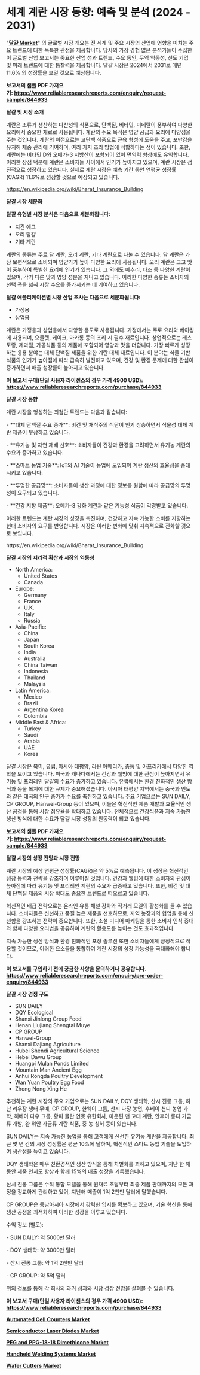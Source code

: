 <p><h1>세계 계란 시장 동향: 예측 및 분석 (2024 - 2031)</h1></p><p>"<strong><a href="https://www.reliableresearchreports.com/eggs-r844933?utm_campaign=105&utm_medium=7&utm_source=Github&utm_content=ia&utm_term=03102024&utm_id=eggs">달걀 Market</a></strong>" 의 글로벌 시장 개요는 전 세계 및 주요 시장의 산업에 영향을 미치는 주요 트렌드에 대한 독특한 관점을 제공합니다. 당사의 가장 경험 많은 분석가들이 수집한 이 글로벌 산업 보고서는 중요한 산업 성과 트렌드, 수요 동인, 무역 역동성, 선도 기업 및 미래 트렌드에 대한 통찰력을 제공합니다. 달걀 시장은 2024에서 2031로 매년 11.6% 의 성장률을 보일 것으로 예상됩니다.</p>
<p><strong>보고서의 샘플 PDF 가져오기:&nbsp;<a href="https://www.reliableresearchreports.com/enquiry/request-sample/844933?utm_campaign=105&utm_medium=7&utm_source=Github&utm_content=ia&utm_term=03102024&utm_id=eggs">https://www.reliableresearchreports.com/enquiry/request-sample/844933</a></strong></p>
<p><strong>달걀 및 시장 소개</strong></p>
<p><p>계란은 조류가 생산하는 다산성의 식품으로, 단백질, 비타민, 미네랄이 풍부하여 다양한 요리에서 중요한 재료로 사용됩니다. 계란의 주요 목적은 영양 공급과 요리에 다양성을 주는 것입니다. 계란의 이점으로는 고단백 식품으로 근육 형성에 도움을 주고, 포만감을 유지해 체중 관리에 기여하며, 여러 가지 조리 방법에 적합하다는 점이 있습니다. 또한, 계란에는 비타민 D와 오메가-3 지방산이 포함되어 있어 면역력 향상에도 유익합니다. 이러한 장점 덕분에 계란은 소비자들 사이에서 인기가 높아지고 있으며, 계란 시장은 점진적으로 성장하고 있습니다. 실제로 계란 시장은 예측 기간 동안 연평균 성장률(CAGR) 11.6%로 성장할 것으로 예상되고 있습니다.</p></p>
<p><a href="https://en.wikipedia.org/wiki/Bharat_Insurance_Building?utm_campaign=105&utm_medium=7&utm_source=Github&utm_content=ia&utm_term=03102024&utm_id=eggs">https://en.wikipedia.org/wiki/Bharat_Insurance_Building</a></p>
<p><strong>달걀 시장 세분화</strong></p>
<p><strong>달걀 유형별 시장 분석은 다음으로 세분화됩니다:</strong></p>
<p><ul><li>치킨 에그</li><li>오리 달걀</li><li>기타 계란</li></ul></p>
<p><p>계란의 종류는 주로 닭 계란, 오리 계란, 기타 계란으로 나눌 수 있습니다. 닭 계란은 가장 보편적으로 소비되며 영양가가 높아 다양한 요리에 사용됩니다. 오리 계란은 크고 맛이 풍부하여 특별한 요리에 인기가 있습니다. 그 외에도 메추리, 타조 등 다양한 계란이 있으며, 각기 다른 맛과 영양 성분을 지니고 있습니다. 이러한 다양한 종류는 소비자의 선택 폭을 넓혀 시장 수요를 증가시키는 데 기여하고 있습니다.</p></p>
<p><strong>달걀 애플리케이션별 시장 산업 조사는 다음으로 세분화됩니다:</strong></p>
<p><ul><li>가정용</li><li>상업용</li></ul></p>
<p><p>계란은 가정용과 상업용에서 다양한 용도로 사용됩니다. 가정에서는 주로 요리와 베이킹에 사용되며, 오믈렛, 케이크, 마카롱 등의 조리 시 필수 재료입니다. 상업적으로는 레스토랑, 제과점, 가공식품 등의 제품에 포함되어 영양과 맛을 더합니다. 가장 빠르게 성장하는 응용 분야는 대체 단백질 제품을 위한 계란 대체 재료입니다. 이 분야는 식물 기반 식품의 인기가 높아짐에 따라 급속히 발전하고 있으며, 건강 및 환경 문제에 대한 관심이 증가하면서 매출 성장률이 높아지고 있습니다.</p></p>
<p><strong>이 보고서 구매(단일 사용자 라이센스의 경우 가격 4900 USD): <a href="https://www.reliableresearchreports.com/purchase/844933?utm_campaign=105&utm_medium=7&utm_source=Github&utm_content=ia&utm_term=03102024&utm_id=eggs">https://www.reliableresearchreports.com/purchase/844933</a></strong></p>
<p><strong>달걀 시장 동향</strong></p>
<p><p>계란 시장을 형성하는 최첨단 트렌드는 다음과 같습니다:</p><p>- **대체 단백질 수요 증가**: 비건 및 채식주의 식단이 인기 상승하면서 식물성 대체 계란 제품이 부상하고 있습니다.</p><p>- **유기농 및 자연 재배 선호**: 소비자들이 건강과 환경을 고려하면서 유기농 계란의 수요가 증가하고 있습니다.</p><p>- **스마트 농업 기술**: IoT와 AI 기술이 농업에 도입되어 계란 생산의 효율성을 증대시키고 있습니다.</p><p>- **투명한 공급망**: 소비자들이 생산 과정에 대한 정보를 원함에 따라 공급망의 투명성이 요구되고 있습니다.</p><p>- **건강 지향 제품**: 오메가-3 강화 계란과 같은 기능성 식품이 각광받고 있습니다.</p><p>이러한 트렌드는 계란 시장의 성장을 촉진하며, 건강하고 지속 가능한 소비를 지향하는 현대 소비자의 요구를 반영합니다. 시장은 이러한 변화에 맞춰 지속적으로 진화할 것으로 보입니다.</p></p>
<p>https://en.wikipedia.org/wiki/Bharat_Insurance_Building</p>
<p><strong>달걀 시장의 지리적 확산과 시장의 역동성</strong></p>
<p><ul>
    <li>
        North America:
        <ul>
            <li>United States</li>
            <li>Canada</li>
        </ul>
    </li>
    <li>
        Europe:
        <ul>
            <li>Germany</li>
            <li>France</li>
            <li>U.K.</li>
            <li>Italy</li>
            <li>Russia</li>
        </ul>
    </li>
    <li>
        Asia-Pacific:
        <ul>
            <li>China</li>
            <li>Japan</li>
            <li>South Korea</li>
            <li>India</li>
            <li>Australia</li>
            <li>China Taiwan</li>
            <li>Indonesia</li>
            <li>Thailand</li>
            <li>Malaysia</li>
        </ul>
    </li>
    <li>
        Latin America:
        <ul>
            <li>Mexico</li>
            <li>Brazil</li>
            <li>Argentina Korea</li>
            <li>Colombia</li>
        </ul>
    </li>
    <li>
        Middle East & Africa:
        <ul>
            <li>Turkey</li>
            <li>Saudi</li>
            <li>Arabia</li>
            <li>UAE</li>
            <li>Korea</li>
        </ul>
    </li>
    </ul></p>
<p><p>달걀 시장은 북미, 유럽, 아시아 태평양, 라틴 아메리카, 중동 및 아프리카에서 다양한 역학을 보이고 있습니다. 미국과 캐나다에서는 건강과 웰빙에 대한 관심이 높아지면서 유기농 및 프리레인 달걀의 수요가 증가하고 있습니다. 유럽에서는 환경 친화적인 생산 방식과 동물 복지에 대한 규제가 중요해졌습니다. 아시아 태평양 지역에서는 중국과 인도와 같은 대국의 인구 증가가 수요를 촉진하고 있습니다. 주요 기업으로는 SUN DAILY, CP GROUP, Hanwei-Group 등이 있으며, 이들은 혁신적인 제품 개발과 효율적인 생산 공정을 통해 시장 점유율을 확대하고 있습니다. 전체적으로 건강식품과 지속 가능한 생산 방식에 대한 수요가 달걀 시장 성장의 원동력이 되고 있습니다.</p></p>
<p><strong>보고서의 샘플 PDF 가져오기:&nbsp;<a href="https://www.reliableresearchreports.com/enquiry/request-sample/844933?utm_campaign=105&utm_medium=7&utm_source=Github&utm_content=ia&utm_term=03102024&utm_id=eggs">https://www.reliableresearchreports.com/enquiry/request-sample/844933</a></strong></p>
<p><strong>달걀 시장의 성장 전망과 시장 전망</strong></p>
<p><p>계란 시장의 예상 연평균 성장률(CAGR)은 약 5%로 예측됩니다. 이 성장은 혁신적인 성장 동력과 전략을 강조하며 이루어질 것입니다. 건강과 웰빙에 대한 소비자의 관심이 높아짐에 따라 유기농 및 프리레인 계란의 수요가 급증하고 있습니다. 또한, 비건 및 대체 단백질 제품의 시장 확대도 중요한 트렌드로 떠오르고 있습니다.</p><p>혁신적인 배급 전략으로는 온라인 유통 채널 강화와 직거래 모델의 활성화를 들 수 있습니다. 소비자들은 신선하고 품질 높은 제품을 선호하므로, 지역 농장과의 협업을 통해 신선함을 강조하는 전략이 중요합니다. 또한, 소셜 미디어 마케팅을 통한 소비자 인식 증대와 함께 다양한 요리법을 공유하여 계란의 활용도를 높이는 것도 효과적입니다.</p><p>지속 가능한 생산 방식과 환경 친화적인 포장 솔루션 또한 소비자들에게 긍정적으로 작용할 것이므로, 이러한 요소들을 통합하여 계란 시장의 성장 가능성을 극대화해야 합니다.</p></p>
<p><strong>이 보고서를 구입하기 전에 궁금한 사항을 문의하거나 공유합니다. <a href="https://www.reliableresearchreports.com/enquiry/pre-order-enquiry/844933?utm_campaign=105&utm_medium=7&utm_source=Github&utm_content=ia&utm_term=03102024&utm_id=eggs">https://www.reliableresearchreports.com/enquiry/pre-order-enquiry/844933</a></strong></p>
<p><strong>달걀 시장 경쟁 구도</strong></p>
<p><ul><li>SUN DAILY</li><li>DQY Ecological</li><li>Shanxi Jinlong Group Feed</li><li>Henan Liujiang Shengtai Muye</li><li>CP GROUP</li><li>Hanwei-Group</li><li>Shanxi Dajiang Agriculture</li><li>Hubei Shendi Agricultural Science</li><li>Hebei Dawu Group</li><li>Huangpi Mulan Ponds Limited</li><li>Mountain Man Ancient Egg</li><li>Anhui Rongda Poultry Development</li><li>Wan Yuan Poultry Egg Food</li><li>Zhong Nong Xing He</li></ul></p>
<p><p>추천하는 계란 시장의 주요 기업으로는 SUN DAILY, DQY 생태학, 산시 진롱 그룹, 허난 리우장 생태 무예, CP GROUP, 한웨이 그룹, 산시 다장 농업, 후베이 션디 농업 과학, 허베이 다우 그룹, 황피 물란 연못 유한회사, 마운틴 맨 고대 계란, 안후이 롱다 가금류 개발, 완 위안 가금류 계란 식품, 중 농 싱허 등이 있습니다.</p><p>SUN DAILY는 지속 가능한 농업을 통해 고객에게 신선한 유기농 계란을 제공합니다. 최근 몇 년 간의 시장 성장률은 평균 10%에 달하며, 혁신적인 스마트 농업 기술을 도입하여 생산성을 높이고 있습니다. </p><p>DQY 생태학은 매우 친환경적인 생산 방식을 통해 차별화를 꾀하고 있으며, 지난 한 해 동안 제품 인지도 향상과 함께 15%의 매출 성장을 기록했습니다. </p><p>산시 진롱 그룹은 수직 통합 모델을 통해 원재료 조달부터 최종 제품 판매까지의 모든 과정을 정교하게 관리하고 있어, 지난해 매출이 1억 2천만 달러에 달했습니다. </p><p>CP GROUP은 동남아시아 시장에서 강력한 입지를 확보하고 있으며, 기술 혁신을 통해 생산 공정을 최적화하여 이러한 성장을 이루고 있습니다. </p><p>수익 정보 (별도):</p><p>- SUN DAILY: 약 5000만 달러</p><p>- DQY 생태학: 약 3000만 달러</p><p>- 산시 진롱 그룹: 약 1억 2천만 달러</p><p>- CP GROUP: 약 5억 달러</p><p>위의 정보를 통해 각 회사의 과거 성과와 시장 성장 전망을 살펴볼 수 있습니다.</p></p>
<p><strong>이 보고서 구매(단일 사용자 라이센스의 경우 가격 4900 USD): <a href="https://www.reliableresearchreports.com/purchase/844933?utm_campaign=105&utm_medium=7&utm_source=Github&utm_content=ia&utm_term=03102024&utm_id=eggs">https://www.reliableresearchreports.com/purchase/844933</a></strong></p>
<p><strong><p><a href="https://www.linkedin.com/pulse/global-automated-cell-counters-market-analysis-key-trends-future-eh61e?trackingId=eyuN47wtQnaojlmqHOgo8A%3D%3D&utm_campaign=105&utm_medium=7&utm_source=Github&utm_content=ia&utm_term=03102024&utm_id=eggs">Automated Cell Counters Market</a></p><p><a href="https://www.linkedin.com/pulse/semiconductor-laser-diodes-market-size-share-trends-analysis-7nblc?trackingId=fBmmk%2FLQRwCz7WuC3M98ow%3D%3D&utm_campaign=105&utm_medium=7&utm_source=Github&utm_content=ia&utm_term=03102024&utm_id=eggs">Semiconductor Laser Diodes Market</a></p><p><a href="https://github.com/LacThu1/Market-Research-Report-List-1/blob/main/peg-and-ppg-18-18-dimethicone-market.md?utm_campaign=105&utm_medium=7&utm_source=Github&utm_content=ia&utm_term=03102024&utm_id=eggs">PEG and PPG-18-18 Dimethicone Market</a></p><p><a href="https://issuu.com/reportprime-2/docs/handheld-welding-systems-market-siz_acea79c459acb6?utm_campaign=105&utm_medium=7&utm_source=Github&utm_content=ia&utm_term=03102024&utm_id=eggs">Handheld Welding Systems Market</a></p><p><a href="https://issuu.com/reportprime-2/docs/wafer-cutters-market-size-2030.pptx_3a03cc8e7d5043?utm_campaign=105&utm_medium=7&utm_source=Github&utm_content=ia&utm_term=03102024&utm_id=eggs">Wafer Cutters Market</a></p></strong></p>
<p></p>